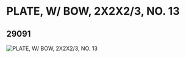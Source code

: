 # PLATE, W/ BOW, 2X2X2/3, NO. 13
## 29091
![PLATE, W/ BOW, 2X2X2/3, NO. 13](https://lc-www-live-s.legocdn.com/media/bricks/5/2/6172169.jpg)